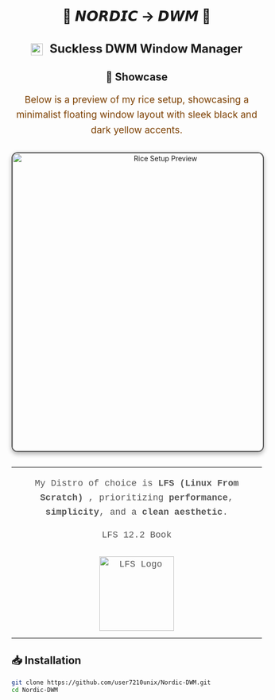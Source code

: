 <div align="center">
  <h1>🌊 <strong>𝙉𝙊𝙍𝘿𝙄𝘾 → 𝘿𝙒𝙈</strong> 🌊</h1>
</div>


<div align="center">
  <h2 style="font-size: 24px;">
    <strong> <a href="https://dwm.suckless.org/" style="text-decoration: none; color: inherit;">
      <img src="https://dwm.suckless.org/favicon.ico" alt="DWM Icon" style="vertical-align: middle; width: 24px; height: 24px; margin-right: 8px;">
      Suckless DWM Window Manager</a> 
    </strong>
  </h2>
</div>

<div align="center" style="margin: 30px 0;">
  <h2>🎨 Showcase</h2>
  <p style="font-size: 19px; line-height: 1.6; color: #7c3f00;">
    Below is a preview of my rice setup, showcasing a minimalist floating window layout with sleek black and dark yellow accents.
  </p>
  <img src="pictures/rice.png" alt="Rice Setup Preview" width="600" style="display: block; margin: 29px auto; border: 2px solid #555; border-radius: 12px; box-shadow: 0 4px 10px rgba(0, 0, 0, 0.3);">
</div>

---

<div align="center" style="font-family: 'Courier New', monospace; font-size: 18px; line-height: 1.6; color: #555;">
  <p>
    My Distro of choice is <strong>LFS (Linux From Scratch) </strong>,
    prioritizing <strong>performance</strong>, <strong>simplicity</strong>, and a <strong>clean aesthetic</strong>.
  </p>
  <p>
    <a href="https://www.linuxfromscratch.org/lfs/view/stable/" target="_blank" style="text-decoration: none; color: inherit;">
      LFS 12.2 Book
    </a>
  </p>
  <img src="pictures/lfs.png" alt="LFS Logo" width="150" style="margin-top: 10px;">
</div>

---

## 📥 **Installation**

```bash
git clone https://github.com/user7210unix/Nordic-DWM.git
cd Nordic-DWM

